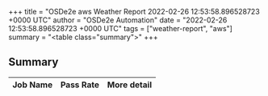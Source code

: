 +++
title = "OSDe2e aws Weather Report 2022-02-26 12:53:58.896528723 +0000 UTC"
author = "OSDe2e Automation"
date = "2022-02-26 12:53:58.896528723 +0000 UTC"
tags = ["weather-report", "aws"]
summary = "<table class=\"summary\"></table>"
+++
## Summary

| Job Name | Pass Rate | More detail |
|----------|-----------|-------------|




